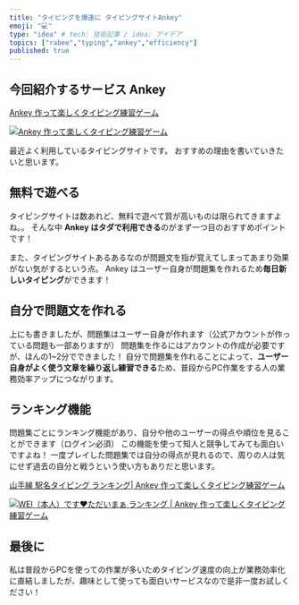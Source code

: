```yaml
---
title: "タイピングを爆速に タイピングサイトAnkey"
emoji: "💻"
type: "idea" # tech: 技術記事 / idea: アイデア
topics: ["rabee","typing","ankey","efficiency"]
published: true
---
```


## 今回紹介するサービス Ankey
[Ankey 作って楽しくタイピング練習ゲーム](https://ankey.io/)

[![Ankey 作って楽しくタイピング練習ゲーム](https://ankey.io/images/ogp.png)](https://ankey.io/)

最近よく利用しているタイピングサイトです。
おすすめの理由を書いていきたいと思います。

## 無料で遊べる
タイピングサイトは数あれど、無料で遊べて質が高いものは限られてきますよね。。
そんな中 **Ankey はタダで利用できる**のがまず一つ目のおすすめポイントです！

また、タイピングサイトあるあるなのが問題文を指が覚えてしまってあまり効果がない気がするという点。
Ankey はユーザー自身が問題集を作れるため**毎日新しいタイピング**ができます！

## 自分で問題文を作れる
上にも書きましたが、問題集はユーザー自身が作れます（公式アカウントが作っている問題も一部ありますが）
問題集を作るにはアカウントの作成が必要ですが、ほんの1~2分でできました！
自分で問題集を作れることによって、**ユーザー自身がよく使う文章を繰り返し練習できる**ため、普段からPC作業をする人の業務効率アップにつながります。

## ランキング機能
問題集ごとにランキング機能があり、自分や他のユーザーの得点や順位を見ることができます（ログイン必須）
この機能を使って知人と競争してみても面白いですよね！
一度プレイした問題集では自分の得点が見れるので、周りの人は気にせず過去の自分と戦うという使い方もありだと思います。

[山手線 駅名タイピング ランキング| Ankey 作って楽しくタイピング練習ゲーム](https://ankey.io/wordbooks/c7btqsq23akg02jr7f6g/rankings/total)

[![WEI（本人）です❤ただいまぁ ランキング | Ankey 作って楽しくタイピング練習ゲーム](https://ankey.io/images/ogp.png)](https://ankey.io/wordbooks/c7btqsq23akg02jr7f6g/rankings/total)


## 最後に

私は普段からPCを使っての作業が多いためタイピング速度の向上が業務効率化に直結しましたが、趣味として使っても面白いサービスなので是非一度お試しください！

